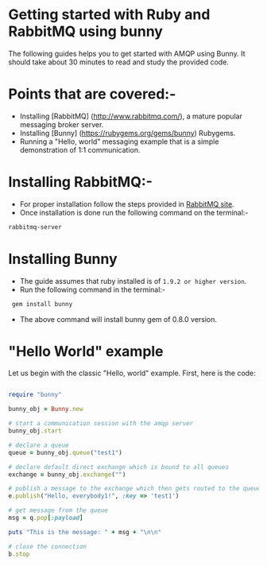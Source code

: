 # Getting started with Ruby and RabbitMQ using bunny

The following guides helps you to get started with AMQP using Bunny. It should take about 30 minutes to read and study the provided code.

# Points that are covered:-
* Installing [RabbitMQ] (http://www.rabbitmq.com/), a mature popular messaging broker server.
* Installing [Bunny] (https://rubygems.org/gems/bunny) Rubygems.
* Running a "Hello, world" messaging example that is a simple demonstration of 1:1 communication.

# Installing RabbitMQ:-
* For proper installation follow the steps provided in [RabbitMQ site](http://www.rabbitmq.com/).
* Once installation is done run the following command on the terminal:-
 ```bash
 rabbitmq-server
 ```

# Installing Bunny

* The guide assumes that ruby installed is of `1.9.2 or higher version`.
* Run the following command in the terminal:-
 ```bash
  gem install bunny
 ```

* The above command will install bunny gem of 0.8.0 version.


# "Hello World" example

  Let us begin with the classic "Hello, world" example. First, here is the code:

  ```ruby

  require "bunny"

  bunny_obj = Bunny.new

  # start a communication session with the amqp server
  bunny_obj.start

  # declare a queue
  queue = bunny_obj.queue("test1")

  # declare default direct exchange which is bound to all queues
  exchange = bunny_obj.exchange("")

  # publish a message to the exchange which then gets routed to the queue
  e.publish("Hello, everybody1!", :key => 'test1')

  # get message from the queue
  msg = q.pop[:payload]

  puts "This is the message: " + msg + "\n\n"

  # close the connection
  b.stop
  ```


